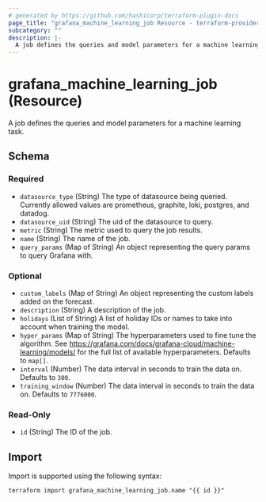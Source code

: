 ```yaml
---
# generated by https://github.com/hashicorp/terraform-plugin-docs
page_title: "grafana_machine_learning_job Resource - terraform-provider-grafana"
subcategory: ""
description: |-
  A job defines the queries and model parameters for a machine learning task.
---
```


# grafana_machine_learning_job (Resource)

A job defines the queries and model parameters for a machine learning task.



<!-- schema generated by tfplugindocs -->
## Schema

### Required

- `datasource_type` (String) The type of datasource being queried. Currently allowed values are prometheus, graphite, loki, postgres, and datadog.
- `datasource_uid` (String) The uid of the datasource to query.
- `metric` (String) The metric used to query the job results.
- `name` (String) The name of the job.
- `query_params` (Map of String) An object representing the query params to query Grafana with.

### Optional

- `custom_labels` (Map of String) An object representing the custom labels added on the forecast.
- `description` (String) A description of the job.
- `holidays` (List of String) A list of holiday IDs or names to take into account when training the model.
- `hyper_params` (Map of String) The hyperparameters used to fine tune the algorithm. See https://grafana.com/docs/grafana-cloud/machine-learning/models/ for the full list of available hyperparameters. Defaults to `map[]`.
- `interval` (Number) The data interval in seconds to train the data on. Defaults to `300`.
- `training_window` (Number) The data interval in seconds to train the data on. Defaults to `7776000`.

### Read-Only

- `id` (String) The ID of the job.

## Import

Import is supported using the following syntax:

```shell
terraform import grafana_machine_learning_job.name "{{ id }}"
```
